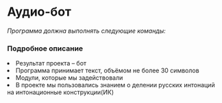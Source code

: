 # Аудио-бот
_Программа должна выполнять следующие команды:_

### Подробное описание
<li> Результат проекта – бот
<li>Программа принимает текст, объёмом не более 30 символов
<li>Модули, которые мы задействовали
<li>В проекте мы пользовались знанием о делении русских интонаций на интонационные конструкции(ИК)
